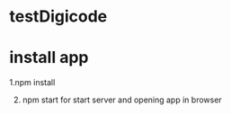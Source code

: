 # testDigicode
# install app

1.npm install

2. npm start for start server and opening app in browser

